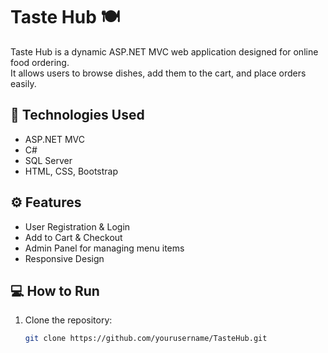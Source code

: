 ﻿# Taste Hub 🍽️

Taste Hub is a dynamic ASP.NET MVC web application designed for online food ordering.  
It allows users to browse dishes, add them to the cart, and place orders easily.

## 🚀 Technologies Used
- ASP.NET MVC
- C#
- SQL Server
- HTML, CSS, Bootstrap

## ⚙️ Features
- User Registration & Login
- Add to Cart & Checkout
- Admin Panel for managing menu items
- Responsive Design

## 💻 How to Run
1. Clone the repository:
   ```bash
   git clone https://github.com/yourusername/TasteHub.git
